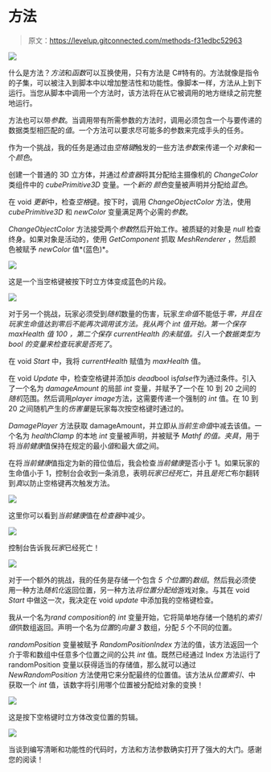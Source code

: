 # 方法

> 原文：<https://levelup.gitconnected.com/methods-f31edbc52963>

![](img/fdf87859d0dcd6315f71a44b6e826320.png)

什么是方法？*方法*和*函数*可以互换使用，只有方法是 C#特有的。方法就像是指令的子集，可以被注入到脚本中以增加整洁性和功能性。像脚本一样，方法从上到下运行。当您从脚本中调用一个方法时，该方法将在从它被调用的地方继续之前完整地运行。

方法也可以带*参数*。当调用带有所需参数的方法时，调用必须包含一个与要传递的数据类型相匹配的*值*。一个方法可以要求尽可能多的参数来完成手头的任务。

作为一个挑战，我的任务是通过由*空格键*触发的一些方法*参数*来传递一个*对象*和一个*颜色*。

创建一个普通的 3D 立方体，并通过*检查器*将其分配给主摄像机的 *ChangeColor* 类组件中的 *cubePrimitive3D* 变量。一个*新的* *颜色*变量被声明并分配给*蓝色*。

在 void *更新*中，检查*空格*键。按下时，调用 *ChangeObjectColor* 方法，使用 *cubePrimitive3D* 和 *newColor* 变量满足两个必需的*参数*。

*ChangeObjectColor* 方法接受两个*参数*然后开始工作。被质疑的对象是 *null* 检查终身。如果对象是活动的，使用 *GetComponent* 抓取 *MeshRenderer* ，然后颜色被赋予 *newColor* 值*(蓝色)*。

![](img/be2673dbe2d6faad4c3442f7b504230e.png)

这是一个当空格键被按下时立方体变成蓝色的片段。

![](img/81c46c214f4149a274507a6a0f231f93.png)

对于另一个挑战，玩家必须受到*随机*数量的伤害，玩家*生命值*不能低于*零，*并且在玩家生命值达到零后不能再次调用该方法。我从两个 *int* 值开始。第一个保存 *maxHealth* 值 *100* ，第二个保存 *currentHealth* 的未赋值。引入一个数据类型为 *bool* 的变量来检查玩家*是否死了*。

在 void *Start* 中，我将 *currentHealth* 赋值为 *maxHealth* 值。

在 void *Update* 中，检查空格键并添加*is dead*bool is*false*作为通过条件。引入了一个名为 *damageAmount* 的局部 *int* 变量，并赋予了一个在 10 到 20 之间的*随机*范围。然后调用*player image*方法，这需要传递一个强制的 *int* 值。在 10 到 20 之间随机产生的*伤害量*是玩家每次按空格键时通过的。

*DamagePlayer* 方法获取 damageAmount，并立即从*当前生命值*中减去该值。一个名为 *healthClamp* 的本地 *int* 变量被声明，并被赋予 *Mathf 的值。夹具*，用于将*当前健康*值保持在规定的最小*值*和最大*值*之间。

在将*当前健康*值指定为新的箝位值后，我会检查*当前健康*是否小于 1。如果玩家的生命值小于 1，控制台会收到一条消息，表明*玩家已经死亡*，并且*是死亡*布尔翻转到*真*以防止空格键再次触发方法。

![](img/34fc3769cb66f36eff45f7fd451dda60.png)

这里你可以看到*当前健康*值在*检查器*中减少。

![](img/a27049e4ce1f1c58a37aaf1eeacaf3ba.png)

控制台告诉我*玩家*已经死亡！

![](img/3566ffb84309906a792f6ac54faadb69.png)

对于一个额外的挑战，我的任务是存储一个包含 *5 个位置*的*数组*。然后我必须使用一种方法*随机化*返回位置，另一种方法*将位置分配给*游戏对象。与其在 void *Start* 中做这一次，我决定在 void *update* 中添加我的空格键检查。

我从一个名为*rand composition*的 *int* 变量开始，它将简单地存储一个随机的*索引值*供数组返回。声明一个名为*位置*的*向量 3* 数组，分配 *5* 个不同的位置。

*randomPosition* 变量被赋予 *RandomPositionIndex* 方法的值，该方法返回一个介于零和数组中任意多个位置之间的公共 *int* 值。既然已经通过 Index 方法运行了 randomPosition 变量以获得适当的存储值，那么就可以通过 *NewRandomPosition* 方法使用它来分配最终的位置值。该方法从*位置索引*、中获取一个 *int* 值，该数字将引用哪个位置被分配给对象的变换！

![](img/a6b29f2433765c6db1ecb902664df31f.png)

这是按下空格键时立方体改变位置的剪辑。

![](img/d555af32c4d68a91967faefc331d47de.png)

当谈到编写清晰和功能性的代码时，方法和方法参数确实打开了强大的大门。感谢您的阅读！
